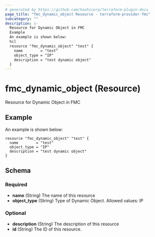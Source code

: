 ```yaml
---
# generated by https://github.com/hashicorp/terraform-plugin-docs
page_title: "fmc_dynamic_object Resource - terraform-provider-fmc"
subcategory: ""
description: |-
  Resource for Dynamic Object in FMC
  Example
  An example is shown below:
  hcl
  resource "fmc_dynamic_object" "test" {
    name        = "test"
    object_type = "IP"
    description = "test dynamic object"
  }
---
```


# fmc_dynamic_object (Resource)

Resource for Dynamic Object in FMC

## Example
An example is shown below: 
```hcl
resource "fmc_dynamic_object" "test" {
  name        = "test"
  object_type = "IP"
  description = "test dynamic object"
}
```



<!-- schema generated by tfplugindocs -->
## Schema

### Required

- **name** (String) The name of this resource
- **object_type** (String) Type of Dynamic Object. Allowed values: IP

### Optional

- **description** (String) The description of this resource
- **id** (String) The ID of this resource.



